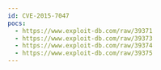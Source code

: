 ```yaml
---
id: CVE-2015-7047
pocs:
  - https://www.exploit-db.com/raw/39371
  - https://www.exploit-db.com/raw/39373
  - https://www.exploit-db.com/raw/39374
  - https://www.exploit-db.com/raw/39375
---
```

